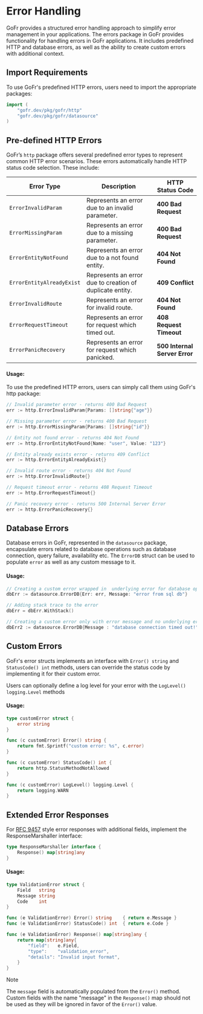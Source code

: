 # Error Handling

GoFr provides a structured error handling approach to simplify error management in your applications. 
The errors package in GoFr provides functionality for handling errors in GoFr applications. It includes predefined HTTP 
and database errors, as well as the ability to create custom errors with additional context.

## Import Requirements

To use GoFr's predefined HTTP errors, users need to import the appropriate packages:

```go
import (
    "gofr.dev/pkg/gofr/http"
    "gofr.dev/pkg/gofr/datasource"
)
```

## Pre-defined HTTP Errors

GoFr’s `http` package offers several predefined error types to represent common HTTP error scenarios. These errors 
automatically handle HTTP status code selection. These include:

| Error Type | Description | HTTP Status Code |
|------------|-------------|------------------|
| `ErrorInvalidParam` | Represents an error due to an invalid parameter. | **400 Bad Request** |
| `ErrorMissingParam` | Represents an error due to a missing parameter. | **400 Bad Request** |
| `ErrorEntityNotFound` | Represents an error due to a not found entity. | **404 Not Found** |
| `ErrorEntityAlreadyExist` | Represents an error due to creation of duplicate entity. | **409 Conflict** |
| `ErrorInvalidRoute` | Represents an error for invalid route. | **404 Not Found** |
| `ErrorRequestTimeout` | Represents an error for request which timed out. | **408 Request Timeout** |
| `ErrorPanicRecovery` | Represents an error for request which panicked. | **500 Internal Server Error** |

#### Usage:

To use the predefined HTTP errors, users can simply call them using GoFr's http package:

```go
// Invalid parameter error - returns 400 Bad Request
err := http.ErrorInvalidParam{Params: []string{"age"}}

// Missing parameter error - returns 400 Bad Request  
err := http.ErrorMissingParam{Params: []string{"id"}}

// Entity not found error - returns 404 Not Found
err := http.ErrorEntityNotFound{Name: "user", Value: "123"}

// Entity already exists error - returns 409 Conflict
err := http.ErrorEntityAlreadyExist{}

// Invalid route error - returns 404 Not Found
err := http.ErrorInvalidRoute{}

// Request timeout error - returns 408 Request Timeout
err := http.ErrorRequestTimeout{}

// Panic recovery error - returns 500 Internal Server Error
err := http.ErrorPanicRecovery{}
```

## Database Errors
Database errors in GoFr, represented in the `datasource` package, encapsulate errors related to database operations such
as database connection, query failure, availability etc. The `ErrorDB` struct can be used to populate `error` as well as 
any custom message to it.

#### Usage:

```go
// Creating a custom error wrapped in  underlying error for database operations
dbErr := datasource.ErrorDB{Err: err, Message: "error from sql db"}

// Adding stack trace to the error
dbErr = dbErr.WithStack()

// Creating a custom error only with error message and no underlying error.
dbErr2 := datasource.ErrorDB{Message : "database connection timed out!"}
```

## Custom Errors
GoFr's error structs implements an interface with `Error() string` and `StatusCode() int` methods, users can override the 
status code by implementing it for their custom error.

Users  can optionally define a log level for your error with the `LogLevel() logging.Level` methods

#### Usage:
```go
type customError struct {
	error string
}

func (c customError) Error() string {
	return fmt.Sprintf("custom error: %s", c.error)
}

func (c customError) StatusCode() int {
	return http.StatusMethodNotAllowed
}

func (c customError) LogLevel() logging.Level {
	return logging.WARN
}
```

## Extended Error Responses

For [RFC 9457](https://www.rfc-editor.org/rfc/rfc9457.html) style error responses with additional fields, implement the ResponseMarshaller interface:

```go
type ResponseMarshaller interface {
	Response() map[string]any
}
```

#### Usage:
```go
type ValidationError struct {
    Field   string
    Message string
    Code    int
}

func (e ValidationError) Error() string    { return e.Message }
func (e ValidationError) StatusCode() int  { return e.Code }

func (e ValidationError) Response() map[string]any {
    return map[string]any{
        "field":   e.Field,
        "type":    "validation_error",
        "details": "Invalid input format",
    }
}
```

> [!NOTE]
> The `message` field is automatically populated from the `Error()` method. Custom fields with the name "message" in the `Response()` map should not be used as they will be ignored in favor of the `Error()` value.